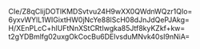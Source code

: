 CIe/Z8qClijDOTIKMDSvtvu24H9wXX0QWdnWQzr1QIo=
6yxvWYlL1WIGixtHW0jNcYe88lScH08dJnJdQePJAkg=
H/XEnPLcC+hIUFtNnXStCRtIwgka85Jtf8kyKZkf+kw=
t2gYDBmlfg02uxgOkCocBu6DElvsduMNvk40sI9nNiA=
